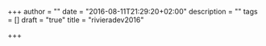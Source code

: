 +++
author = ""
date = "2016-08-11T21:29:20+02:00"
description = ""
tags = []
draft = "true"
title = "rivieradev2016"

+++

